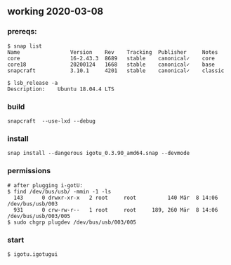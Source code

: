 ## working 2020-03-08
### prereqs:
    $ snap list
    Name                Version    Rev    Tracking  Publisher     Notes
    core                16-2.43.3  8689   stable    canonical✓    core
    core18              20200124   1668   stable    canonical✓    base
    snapcraft           3.10.1     4201   stable    canonical✓    classic

    $ lsb_release -a
    Description:	Ubuntu 18.04.4 LTS

### build
    snapcraft  --use-lxd --debug

### install
    snap install --dangerous igotu_0.3.90_amd64.snap --devmode

### permissions
    # after plugging i-gotU:
    $ find /dev/bus/usb/ -mmin -1 -ls
      143      0 drwxr-xr-x   2 root     root          140 Mär  8 14:06 /dev/bus/usb/003
      931      0 crw-rw-r--   1 root     root     189, 260 Mär  8 14:06 /dev/bus/usb/003/005
    $ sudo chgrp plugdev /dev/bus/usb/003/005

### start
    $ igotu.igotugui